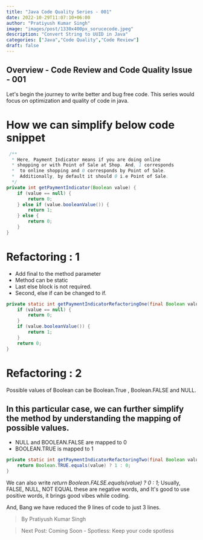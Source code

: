 ```yaml
---
title: "Java Code Quality Series - 001"
date: 2022-10-29T11:07:10+06:00
author: "Pratiyush Kumar Singh"
image: "images/post/1330x400px_sorucecode.jpeg"
description: "Convert String to UUID in Java"
categories: ["Java","Code Quality","Code Review"]
draft: false
---
```

## Overview - Code Review and Code Quality Issue - 001
Let's begin the journey to write better and bug free code. This series would focus on optimization and quality of code in java.

# How we can simplify below code snippet

```java
 /**
  * Here, Payment Indicator means if you are doing online 
  * shopping or with Point of Sale at Shop. And, 1 corresponds
  *  to online shopping and 0 corresponds by Point of Sale. 
  *  Additionally, by default it should 0 i.e Point of Sale.
  */
private int getPaymentIndicator(Boolean value) {
    if (value == null) {
        return 0;
    } else if (value.booleanValue()) {
        return 1;
    } else {
        return 0;
    }
}
```
# Refactoring : 1
* Add final to the method parameter
* Method can be static
* Last else block is not required.
* Second, else if can be changed to if.

```java
private static int getPaymentIndicatorRefactoringOne(final Boolean value) {
    if (value == null) {
        return 0;
    }
    if (value.booleanValue()) {
        return 1;
    }
    return 0;
}
```
# Refactoring : 2
Possible values of Boolean can be Boolean.True , Boolean.FALSE and NULL. 

## In this particular case, we can further simplify the method by understanding the mapping of possible values.
* NULL and BOOLEAN.FALSE are mapped to 0
* BOOLEAN.TRUE is mapped to 1

```java
private static int getPaymentIndicatorRefactoringTwo(final Boolean value) {
    return Boolean.TRUE.equals(value) ? 1 : 0;
}
```

We can also write *return Boolean.FALSE.equals(value) ? 0 : 1;* Usually, FALSE, NULL, NOT EQUAL these are negative words, and It's good to use positive words, it brings good vibes while coding.

And, Bang we have reduced the 9 lines of code to just 3 lines.



> By Pratiyush Kumar Singh

> Next Post:  Coming Soon - Spotless: Keep your code spotless